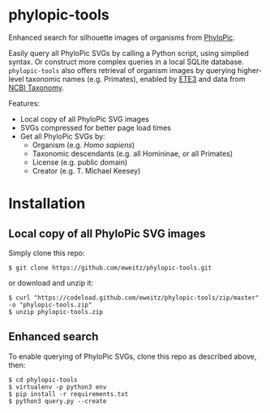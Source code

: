 # phylopic-tools

Enhanced search for silhouette images of organisms from [PhyloPic](http://phylopic.org/). 

Easily query all PhyloPic SVGs by calling a Python script, using simplied syntax.  Or construct more complex queries in a local SQLite database.  `phylopic-tools` also offers retrieval of organism images by querying higher-level taxonomic names (e.g. Primates), enabled by [ETE3](https://github.com/etetoolkit/ete) and data from [NCBI Taxonomy](https://www.ncbi.nlm.nih.gov/taxonomy).

Features:
* Local copy of all PhyloPic SVG images
* SVGs compressed for better page load times
* Get all PhyloPic SVGs by:
  * Organism (e.g. _Homo sapiens_)
  * Taxonomic descendants (e.g. all Homininae, or all Primates)
  * License (e.g. public domain)
  * Creator (e.g. T. Michael Keesey)

# Installation
## Local copy of all PhyloPic SVG images
Simply clone this repo:
```
$ git clone https://github.com/eweitz/phylopic-tools.git
```
or download and unzip it:
```
$ curl "https://codeload.github.com/eweitz/phylopic-tools/zip/master" -o "phylopic-tools.zip"
$ unzip phylopic-tools.zip
```

## Enhanced search
To enable querying of PhyloPic SVGs, clone this repo as described above, then:
```
$ cd phylopic-tools
$ virtualenv -p python3 env
$ pip install -r requirements.txt
$ python3 query.py --create
```
